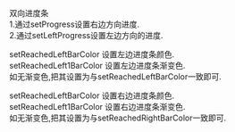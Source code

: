 双向进度条</br>
1.通过setProgress设置右边方向进度.</br>
2.通过setLeftProgress设置左边方向的进度.</br>

setReachedLeftBarColor 设置左边进度条颜色.</br>
setReachedLeft1BarColor 设置左边进度条渐变色. </br>
如无渐变色,把其设置为与setReachedLeftBarColor一致即可.</br>

setReachedLeftBarColor 设置右边进度条颜色.</br>
setReachedLeft1BarColor 设置右边进度条渐变色. </br>
如无渐变色,把其设置为与setReachedRightBarColor一致即可.</br>
